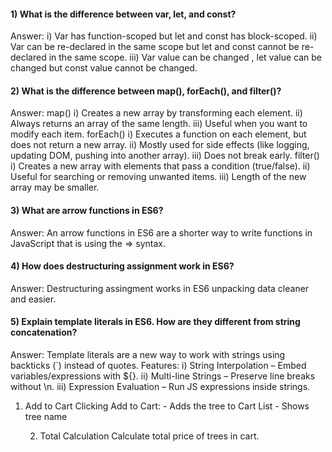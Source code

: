 #### 1) What is the difference between var, let, and const?

Answer:
i) Var has function-scoped but let and const has block-scoped.
ii) Var can be re-declared in the same scope but let and const cannot be re-declared in the same scope.
iii) Var value can be changed , let value can be changed but const value cannot be changed.

#### 2) What is the difference between map(), forEach(), and filter()?

Answer:
map()
i) Creates a new array by transforming each element.
ii) Always returns an array of the same length.
iii) Useful when you want to modify each item.
forEach()
i) Executes a function on each element, but does not return a new array.
ii) Mostly used for side effects (like logging, updating DOM, pushing into another array).
iii) Does not break early.
filter()
i) Creates a new array with elements that pass a condition (true/false).
ii) Useful for searching or removing unwanted items.
iii) Length of the new array may be smaller.

#### 3) What are arrow functions in ES6?

Answer:
An arrow functions in ES6 are a shorter way to write functions in JavaScript that is using the => syntax.

#### 4) How does destructuring assignment work in ES6?

Answer:
Destructuring assingment works in ES6 unpacking data cleaner and easier.

#### 5) Explain template literals in ES6. How are they different from string concatenation?

Answer:
Template literals are a new way to work with strings using backticks (`) instead of quotes.
Features:
i) String Interpolation – Embed variables/expressions with ${}.
ii) Multi-line Strings – Preserve line breaks without \n.
iii) Expression Evaluation – Run JS expressions inside strings.

1. Add to Cart
   Clicking Add to Cart: - Adds the tree to Cart List - Shows tree name

   2. Total Calculation
      Calculate total price of trees in cart.
